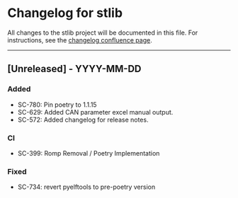 # Changelog for stlib

All changes to the stlib project will be documented in this file.
For instructions, see the [changelog confluence page](https://epcpower.atlassian.net/l/c/zM7wz0at).

-------------------------------------------------------------------------------

## [Unreleased] - YYYY-MM-DD

### Added

- SC-780: Pin poetry to 1.1.15
- SC-629: Added CAN parameter excel manual output.
- SC-572: Added changelog for release notes.

### CI

- SC-399: Romp Removal / Poetry Implementation

### Fixed

- SC-734: revert pyelftools to pre-poetry version
